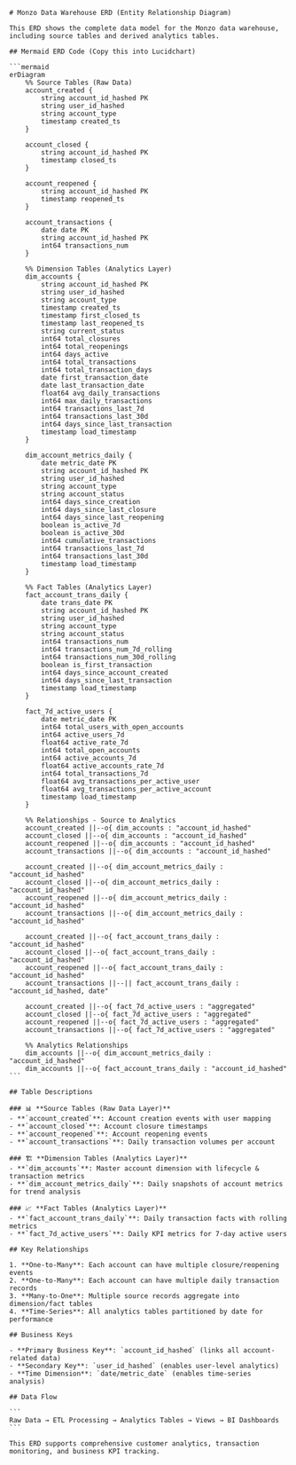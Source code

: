     # Monzo Data Warehouse ERD (Entity Relationship Diagram)

    This ERD shows the complete data model for the Monzo data warehouse, including source tables and derived analytics tables.

    ## Mermaid ERD Code (Copy this into Lucidchart)

    ```mermaid
    erDiagram
        %% Source Tables (Raw Data)
        account_created {
            string account_id_hashed PK
            string user_id_hashed
            string account_type
            timestamp created_ts
        }
        
        account_closed {
            string account_id_hashed PK
            timestamp closed_ts
        }
        
        account_reopened {
            string account_id_hashed PK
            timestamp reopened_ts
        }
        
        account_transactions {
            date date PK
            string account_id_hashed PK
            int64 transactions_num
        }
        
        %% Dimension Tables (Analytics Layer)
        dim_accounts {
            string account_id_hashed PK
            string user_id_hashed
            string account_type
            timestamp created_ts
            timestamp first_closed_ts
            timestamp last_reopened_ts
            string current_status
            int64 total_closures
            int64 total_reopenings
            int64 days_active
            int64 total_transactions
            int64 total_transaction_days
            date first_transaction_date
            date last_transaction_date
            float64 avg_daily_transactions
            int64 max_daily_transactions
            int64 transactions_last_7d
            int64 transactions_last_30d
            int64 days_since_last_transaction
            timestamp load_timestamp
        }
        
        dim_account_metrics_daily {
            date metric_date PK
            string account_id_hashed PK
            string user_id_hashed
            string account_type
            string account_status
            int64 days_since_creation
            int64 days_since_last_closure
            int64 days_since_last_reopening
            boolean is_active_7d
            boolean is_active_30d
            int64 cumulative_transactions
            int64 transactions_last_7d
            int64 transactions_last_30d
            timestamp load_timestamp
        }
        
        %% Fact Tables (Analytics Layer)
        fact_account_trans_daily {
            date trans_date PK
            string account_id_hashed PK
            string user_id_hashed
            string account_type
            string account_status
            int64 transactions_num
            int64 transactions_num_7d_rolling
            int64 transactions_num_30d_rolling
            boolean is_first_transaction
            int64 days_since_account_created
            int64 days_since_last_transaction
            timestamp load_timestamp
        }
        
        fact_7d_active_users {
            date metric_date PK
            int64 total_users_with_open_accounts
            int64 active_users_7d
            float64 active_rate_7d
            int64 total_open_accounts
            int64 active_accounts_7d
            float64 active_accounts_rate_7d
            int64 total_transactions_7d
            float64 avg_transactions_per_active_user
            float64 avg_transactions_per_active_account
            timestamp load_timestamp
        }
        
        %% Relationships - Source to Analytics
        account_created ||--o{ dim_accounts : "account_id_hashed"
        account_closed ||--o{ dim_accounts : "account_id_hashed"
        account_reopened ||--o{ dim_accounts : "account_id_hashed"
        account_transactions ||--o{ dim_accounts : "account_id_hashed"
        
        account_created ||--o{ dim_account_metrics_daily : "account_id_hashed"
        account_closed ||--o{ dim_account_metrics_daily : "account_id_hashed"
        account_reopened ||--o{ dim_account_metrics_daily : "account_id_hashed"
        account_transactions ||--o{ dim_account_metrics_daily : "account_id_hashed"
        
        account_created ||--o{ fact_account_trans_daily : "account_id_hashed"
        account_closed ||--o{ fact_account_trans_daily : "account_id_hashed"
        account_reopened ||--o{ fact_account_trans_daily : "account_id_hashed"
        account_transactions ||--|| fact_account_trans_daily : "account_id_hashed, date"
        
        account_created ||--o{ fact_7d_active_users : "aggregated"
        account_closed ||--o{ fact_7d_active_users : "aggregated"
        account_reopened ||--o{ fact_7d_active_users : "aggregated"
        account_transactions ||--o{ fact_7d_active_users : "aggregated"
        
        %% Analytics Relationships
        dim_accounts ||--o{ dim_account_metrics_daily : "account_id_hashed"
        dim_accounts ||--o{ fact_account_trans_daily : "account_id_hashed"
    ```

    ## Table Descriptions

    ### 📊 **Source Tables (Raw Data Layer)**
    - **`account_created`**: Account creation events with user mapping
    - **`account_closed`**: Account closure timestamps
    - **`account_reopened`**: Account reopening events
    - **`account_transactions`**: Daily transaction volumes per account

    ### 🏗️ **Dimension Tables (Analytics Layer)**
    - **`dim_accounts`**: Master account dimension with lifecycle & transaction metrics
    - **`dim_account_metrics_daily`**: Daily snapshots of account metrics for trend analysis

    ### 📈 **Fact Tables (Analytics Layer)**
    - **`fact_account_trans_daily`**: Daily transaction facts with rolling metrics
    - **`fact_7d_active_users`**: Daily KPI metrics for 7-day active users

    ## Key Relationships

    1. **One-to-Many**: Each account can have multiple closure/reopening events
    2. **One-to-Many**: Each account can have multiple daily transaction records
    3. **Many-to-One**: Multiple source records aggregate into dimension/fact tables
    4. **Time-Series**: All analytics tables partitioned by date for performance

    ## Business Keys

    - **Primary Business Key**: `account_id_hashed` (links all account-related data)
    - **Secondary Key**: `user_id_hashed` (enables user-level analytics)
    - **Time Dimension**: `date/metric_date` (enables time-series analysis)

    ## Data Flow

    ```
    Raw Data → ETL Processing → Analytics Tables → Views → BI Dashboards
    ```

    This ERD supports comprehensive customer analytics, transaction monitoring, and business KPI tracking.